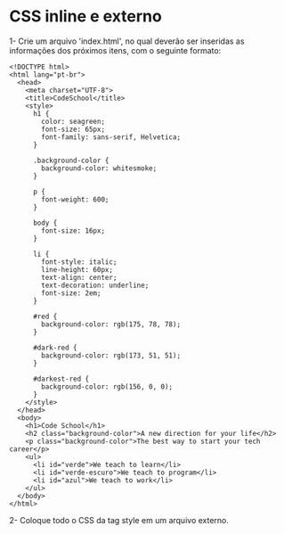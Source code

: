 # CSS inline e externo

1- Crie um arquivo 'index.html', no qual deverão ser inseridas as informações dos próximos itens, com o seguinte formato:

    <!DOCTYPE html>
    <html lang="pt-br">
      <head>
        <meta charset="UTF-8">
        <title>CodeSchool</title>
        <style>
          h1 {
            color: seagreen;
            font-size: 65px;
            font-family: sans-serif, Helvetica; 
          }

          .background-color {
            background-color: whitesmoke;
          }

          p {
            font-weight: 600;
          }

          body {
            font-size: 16px;
          }

          li {
            font-style: italic;
            line-height: 60px;
            text-align: center;
            text-decoration: underline;
            font-size: 2em;
          }

          #red {
            background-color: rgb(175, 78, 78);
          }

          #dark-red {
            background-color: rgb(173, 51, 51);
          }

          #darkest-red {
            background-color: rgb(156, 0, 0);
          }
        </style>
      </head>
      <body>
        <h1>Code School</h1>
        <h2 class="background-color">A new direction for your life</h2>
        <p class="background-color">The best way to start your tech career</p>
        <ul>
          <li id="verde">We teach to learn</li>
          <li id="verde-escuro">We teach to program</li>
          <li id="azul">We teach to work</li>
        </ul>
      </body>
    </html>

2- Coloque todo o CSS da tag style em um arquivo externo.

